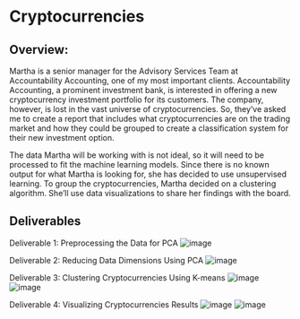 # Cryptocurrencies
## Overview:

Martha is a senior manager for the Advisory Services Team at Accountability Accounting, one of my most important clients. Accountability Accounting, a prominent investment bank, is interested in offering a new cryptocurrency investment portfolio for its customers. The company, however, is lost in the vast universe of cryptocurrencies. So, they’ve asked me to create a report that includes what cryptocurrencies are on the trading market and how they could be grouped to create a classification system for their new investment option.

The data Martha will be working with is not ideal, so it will need to be processed to fit the machine learning models. Since there is no known output for what Martha is looking for, she has decided to use unsupervised learning. To group the cryptocurrencies, Martha decided on a clustering algorithm. She’ll use data visualizations to share her findings with the board.

## Deliverables
Deliverable 1: Preprocessing the Data for PCA
![image](https://user-images.githubusercontent.com/107224632/195756652-cae20d07-cdc9-4124-b4bf-2162120f458e.png)

Deliverable 2: Reducing Data Dimensions Using PCA
![image](https://user-images.githubusercontent.com/107224632/195756723-ca72a6fb-b9eb-470c-80c2-06e0c6814f8e.png)

Deliverable 3: Clustering Cryptocurrencies Using K-means
![image](https://user-images.githubusercontent.com/107224632/195756778-ffc5ce40-d4eb-49b6-92d1-0bf4d3408cc8.png)
![image](https://user-images.githubusercontent.com/107224632/195756820-6d3b1224-568b-4be6-8a5c-cafe62538fcf.png)

Deliverable 4: Visualizing Cryptocurrencies Results
![image](https://user-images.githubusercontent.com/107224632/195756918-3f83512e-15b2-4d5e-b0b8-c56abf474447.png)
![image](https://user-images.githubusercontent.com/107224632/195756952-0e57f1aa-42e1-47ec-8371-4f848a2f1eee.png)
